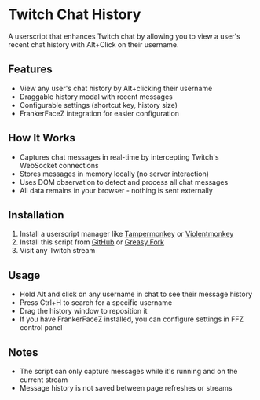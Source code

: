 # Twitch Chat History

A userscript that enhances Twitch chat by allowing you to view a user's recent chat history with Alt+Click on their username.

## Features

- View any user's chat history by Alt+clicking their username
- Draggable history modal with recent messages
- Configurable settings (shortcut key, history size)
- FrankerFaceZ integration for easier configuration

## How It Works

- Captures chat messages in real-time by intercepting Twitch's WebSocket connections
- Stores messages in memory locally (no server interaction)
- Uses DOM observation to detect and process all chat messages
- All data remains in your browser - nothing is sent externally

## Installation

1. Install a userscript manager like [Tampermonkey](https://www.tampermonkey.net/) or [Violentmonkey](https://violentmonkey.github.io/)
2. Install this script from [GitHub](https://github.com/TimFinitor/twitch-chat-history/raw/refs/heads/main/twitch-chat-history.user.js) or [Greasy Fork](https://greasyfork.org/en/scripts/538998-chat-history-viewer-for-twitch)
3. Visit any Twitch stream

## Usage

- Hold Alt and click on any username in chat to see their message history
- Press Ctrl+H to search for a specific username
- Drag the history window to reposition it
- If you have FrankerFaceZ installed, you can configure settings in FFZ control panel

## Notes

- The script can only capture messages while it's running and on the current stream
- Message history is not saved between page refreshes or streams
